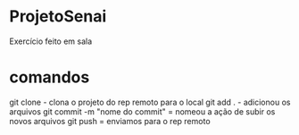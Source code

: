 # ProjetoSenai
Exercício feito em sala

# comandos
git clone - clona o projeto do rep remoto para o local
git add . - adicionou os arquivos
git commit -m "nome do commit" = nomeou a ação de subir os novos arquivos
git push = enviamos para o rep remoto